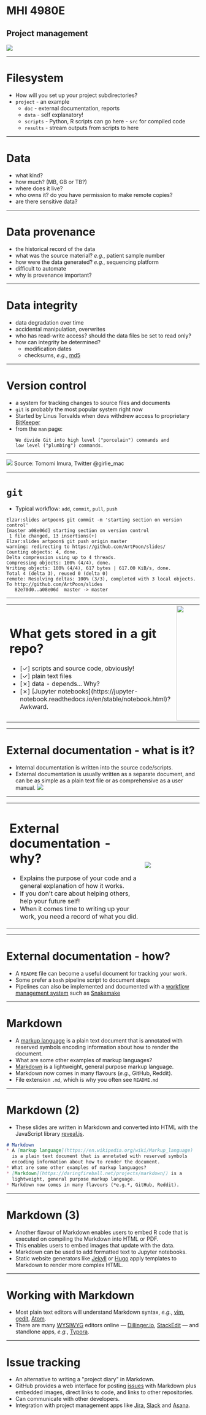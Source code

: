 # MHI 4980E
## Project management
![](https://imgs.xkcd.com/comics/estimating_time.png)

---

# Filesystem

* How will you set up your project subdirectories?
* `project` - an example
  * `doc` - external documentation, reports
  * `data` - self explanatory!
  * `scripts` - Python, R scripts can go here - `src` for compiled code
  * `results` - stream outputs from scripts to here

---

# Data

* what kind?
* how much? (MB, GB or TB?)
* where does it live?
* who owns it? do you have permission to make remote copies?
* are there sensitive data?

---

# Data provenance

* the historical record of the data
* what was the source material? *e.g.*, patient sample number
* how were the data generated? *e.g.*, sequencing platform
* difficult to automate
* why is provenance important?

---

# Data integrity

* data degradation over time
* accidental manipulation, overwrites
* who has read-write access?  should the data files be set to read only?
* how can integrity be determined?
  * modification dates
  * checksums, *e.g.*, [md5](https://en.wikipedia.org/wiki/MD5)

---

# Version control
* a system for tracking changes to source files and documents
* `git` is probably the most popular system right now
* Started by Linus Torvalds when devs withdrew access to proprietary [BitKeeper](https://en.wikipedia.org/wiki/BitKeeper)
* from the `man` page:
  ```
  We divide Git into high level ("porcelain") commands and
  low level ("plumbing") commands.
  ```

---

![](https://pbs.twimg.com/media/DJAqiD9UwAAVOtb?format=jpg&name=small)
Source: Tomomi Imura, Twitter @girlie_mac

---

# `git`

* Typical workflow: `add`, `commit`, `pull`, `push`

```
Elzar:slides artpoon$ git commit -m 'starting section on version control'
[master a08e06d] starting section on version control
 1 file changed, 13 insertions(+)
Elzar:slides artpoon$ git push origin master
warning: redirecting to https://github.com/ArtPoon/slides/
Counting objects: 4, done.
Delta compression using up to 4 threads.
Compressing objects: 100% (4/4), done.
Writing objects: 100% (4/4), 617 bytes | 617.00 KiB/s, done.
Total 4 (delta 3), reused 0 (delta 0)
remote: Resolving deltas: 100% (3/3), completed with 3 local objects.
To http://github.com/ArtPoon/slides
   82e70d0..a08e06d  master -> master
```

---

<table>
<tr><td>
<h1>What gets stored in a git repo?</h1>
<ul>
<li>[&checkmark;] scripts and source code, obviously!</li>
<li>[&checkmark;] plain text files</li>
<li>[&#x2717;] data - depends... Why?</li>
<li>[&#x2717;] [Jupyter notebooks](https://jupyter-notebook.readthedocs.io/en/stable/notebook.html)? Awkward.</li>
</td>
<td><img src="https://imgs.xkcd.com/comics/git.png" width="300px"/></td>
</tr>
</table>

---

# External documentation - what is it?

* Internal documentation is written into the source code/scripts.
* External documentation is usually written as a separate document, and can be as simple as a plain text file or as comprehensive as a user manual.
![](https://imgs.xkcd.com/comics/manuals.png)

---

<table>
<tr><td>
<h1>External documentation - why?</h1>
<ul>
<li>Explains the purpose of your code and a general explanation of how it works.</li>
<li>If you don't care about helping others, help your future self!</li>
<li>When it comes time to writing up your work, you need a record of what you did.</li>
</td><td width="30%">
<img src="https://imgs.xkcd.com/comics/future_self.png"/>
</td></tr>
</table>

---

# External documentation - how?

* A `README` file can become a useful document for tracking your work.
* Some prefer a `bash` pipeline script to document steps
* Pipelines can also be implemented and documented with a [workflow management system](https://en.wikipedia.org/wiki/Workflow_management_system) such as [Snakemake](https://snakemake.readthedocs.io/en/stable/)

---

# Markdown

* A [markup language](https://en.wikipedia.org/wiki/Markup_language) is a plain text document that is annotated with reserved symbols encoding information about how to render the document.
* What are some other examples of markup languages?
* [Markdown](https://daringfireball.net/projects/markdown/) is a lightweight, general purpose markup language.
* Markdown now comes in many flavours (*e.g.*, GitHub, Reddit).
* File extension `.md`, which is why you often see `README.md`

---

# Markdown (2)

* These slides are written in Markdown and converted into HTML with the JavaScript library [reveal.js](https://revealjs.com/).

```markdown
# Markdown
* A [markup language](https://en.wikipedia.org/wiki/Markup_language)
  is a plain text document that is annotated with reserved symbols
  encoding information about how to render the document.
* What are some other examples of markup languages?
* [Markdown](https://daringfireball.net/projects/markdown/) is a
  lightweight, general purpose markup language.
* Markdown now comes in many flavours (*e.g.*, GitHub, Reddit).
```

---

# Markdown (3)

* Another flavour of Markdown enables users to embed R code that is executed on compiling the Markdown into HTML or PDF.
* This enables users to embed images that update with the data.
* Markdown can be used to add formatted text to Jupyter notebooks.
* Static website generators like [Jekyll](https://jekyllrb.com/) or [Hugo](https://gohugo.io/) apply templates to Markdown to render more complex HTML.

---

# Working with Markdown

* Most plain text editors will understand Markdown syntax, *e.g.*, [vim](https://www.vim.org/), [gedit](https://wiki.gnome.org/Apps/Gedit), [Atom](https://atom.io/).
* There are many [WYSIWYG](https://en.wikipedia.org/wiki/WYSIWYG) editors online &mdash; [Dillinger.io](https://dillinger.io/), [StackEdit](https://stackedit.io/) &mdash; and standlone apps, *e.g.*, [Typora](https://typora.io/).

---

# Issue tracking

* An alternative to writing a "project diary" in Markdown.
* GitHub provides a web interface for posting [issues](https://guides.github.com/features/issues/) with Markdown plus embedded images, direct links to code, and links to other repositories.
* Can communicate with other developers.
* Integration with project management apps like [Jira](https://www.atlassian.com/software/jira), [Slack](https://slack.com/intl/en-ca/) and [Asana](https://asana.com/home).
